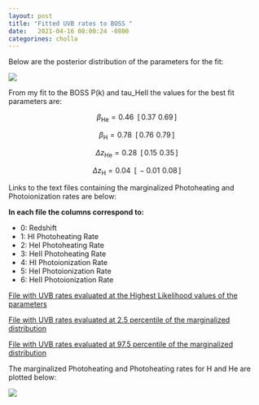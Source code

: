 ```yaml
---
layout: post
title: "Fitted UVB rates to BOSS "
date:   2021-04-16 08:00:24 -0800
categorines: cholla
---
```



Below are the posterior distribution of the parameters for the fit:


<img src="{{ site.url }}assets/images/corner_boss.png">


From my fit to the BOSS P(k) and tau_HeII the values for the best fit parameters are:



$$\beta_{\mathrm{He}} = 0.46 \,\,\, [ \, 0.37 \,\, 0.69 \,  ]$$

$$\beta_{\mathrm{H}} = 0.78 \,\,\, [  \, 0.76 \,\, 0.79 \, ]$$

$$\Delta z_{\mathrm{He}} = 0.28 \,\,\, [  \, 0.15 \,\, 0.35 \,]$$

$$\Delta z_{\mathrm{H}} = 0.04 \,\,\, [  \, -0.01 \,\, 0.08 \, ]$$



Links to the text files containing the marginalized Photoheating and Photoionization rates are below:


**In each file the columns correspond to:**

- 0: Redshift
- 1: HI Photoheating Rate
- 2: HeI Photoheating Rate
- 3: HeII Photoheating Rate
- 4: HI Photoionization Rate
- 5: HeI Photoionization Rate
- 6: HeII Photoionization Rate


[File with UVB rates evaluated at the Highest Likelihood values of the parameters](https://github.com/bvillasen/blog/blob/master/assets/files/fit_uvb_rates_BOSS/uvb_rates.txt)

[File with UVB rates evaluated at 2.5 percentile of the marginalized distribution ](https://github.com/bvillasen/blog/blob/master/assets/files/fit_uvb_rates_BOSS/uvb_rates_percentile2.5.txt)

[File with UVB rates evaluated at 97.5 percentile of the marginalized distribution ](https://github.com/bvillasen/blog/blob/master/assets/files/fit_uvb_rates_BOSS/uvb_rates_percentile97.5.txt)



The marginalized Photoheating and Photoheating rates for H and He are plotted below:

<img src="{{ site.url }}assets/images/fig_UVB_rates_fit.png">

